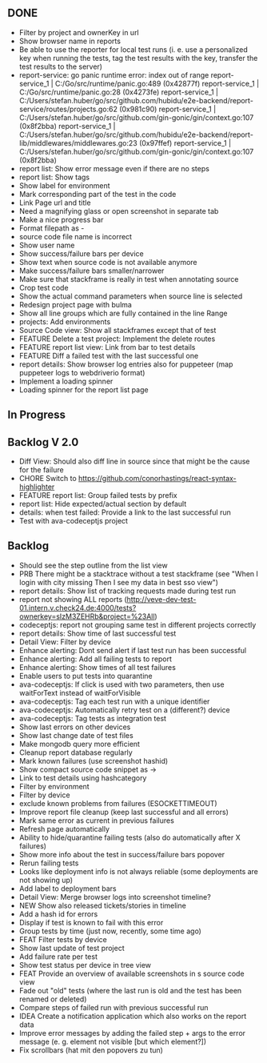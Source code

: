 ## DONE
- Filter by project and ownerKey in url
- Show browser name in reports
- Be able to use the reporter for local test runs (i. e. use a personalized key when running the tests, tag the test results with the key, transfer the test results to the server)
- report-service: go panic
  runtime error: index out of range
  report-service_1      | C:/Go/src/runtime/panic.go:489 (0x42877f)
  report-service_1      | C:/Go/src/runtime/panic.go:28 (0x4273fe)
  report-service_1      | C:/Users/stefan.huber/go/src/github.com/hubidu/e2e-backend/report-service/routes/projects.go:62 (0x981c90)
  report-service_1      | C:/Users/stefan.huber/go/src/github.com/gin-gonic/gin/context.go:107 (0x8f2bba)
  report-service_1      | C:/Users/stefan.huber/go/src/github.com/hubidu/e2e-backend/report-lib/middlewares/middlewares.go:23 (0x97ffef)
  report-service_1      | C:/Users/stefan.huber/go/src/github.com/gin-gonic/gin/context.go:107 (0x8f2bba)
- report list: Show error message even if there are no steps
- report list: Show tags
- Show label for environment
- Mark corresponding part of the test in the code
- Link Page url and title
- Need a magnifying glass or open screenshot in separate tab
- Make a nice progress bar
- Format filepath as <filename> - <path>
- source code file name is incorrect
- Show user name
- Show success/failure bars per device
- Show text when source code is not available anymore
- Make success/failure bars smaller/narrower
- Make sure that stackframe is really in test when annotating source
- Crop test code
- Show the actual command parameters when source line is selected
- Redesign project page with bulma
- Show all line groups which are fully contained in the line Range
- projects: Add environments
- Source Code view: Show all stackframes except that of test
- FEATURE Delete a test project: Implement the delete routes
- FEATURE report list view: Link from bar to test details
- FEATURE Diff a failed test with the last successful one
- report details: Show browser log entries also for puppeteer (map puppeteer logs to webdriverio format)
- Implement a loading spinner
- Loading spinner for the report list page

## In Progress


## Backlog V 2.0

- Diff View: Should also diff line in source since that might be the cause for the failure
- CHORE Switch to https://github.com/conorhastings/react-syntax-highlighter
- FEATURE report list: Group failed tests by prefix
- report list: Hide expected/actual section by default
- details: when test failed: Provide a link to the last successful run
- Test with ava-codeceptjs project

## Backlog
- Should see the step outline from the list view
- PRB There might be a stacktrace without a test stackframe (see "When I login with city missing Then I see my data in best sso view")
- report details: Show list of tracking requests made during test run
- report not showing ALL reports (http://veve-dev-test-01.intern.v.check24.de:4000/tests?ownerkey=sIzM3ZEHRb&project=%23All)
- codeceptjs: report not grouping same test in different projects correctly
- report details: Show time of last successful test
- Detail View: Filter by device
- Enhance alerting: Dont send alert if last test run has been successful
- Enhance alerting: Add all failing tests to report
- Enhance alerting: Show times of all test failures
- Enable users to put tests into quarantine
- ava-codeceptjs: If click is used with two parameters, then use waitForText instead of waitForVisible
- ava-codeceptjs: Tag each test run with a unique identifier
- ava-codeceptjs: Automatically retry test on a (different?) device
- ava-codeceptjs: Tag tests as integration test
- Show last errors on other devices
- Show last change date of test files
- Make mongodb query more efficient
- Cleanup report database regularly
- Mark known failures (use screenshot hashid)
- Show compact source code snippet as <line in test> -> <line in page object>
- Link to test details using hashcategory
- Filter by environment
- Filter by device
- exclude known problems from failures (ESOCKETTIMEOUT)
- Improve report file cleanup (keep last successful and all errors)
- Mark same error as current in previous failures
- Refresh page automatically
- Ability to hide/quarantine failing tests (also do automatically after X failures)
- Show more info about the test in success/failure bars popover
- Rerun failing tests
- Looks like deployment info is not always reliable (some deployments are not showing up)
- Add label to deployment bars
- Detail View: Merge browser logs into screenshot timeline?
- NEW Show also released tickets/stories in timeline
- Add a hash id for errors
- Display if test is known to fail with this error
- Group tests by time (just now, recently, some time ago)
- FEAT Filter tests by device
- Show last update of test project
- Add failure rate per test
- Show test status per device in tree view
- FEAT Provide an overview of available screenshots in s source code view
- Fade out "old" tests (where the last run is old and the test has been renamed or deleted)
- Compare steps of failed run with previous successful run
- IDEA Create a notification application which also works on the report data
- Improve error messages by adding the failed step + args to the error message (e. g. element not visible [but which element?])
- Fix scrollbars (hat mit den popovers zu tun)
